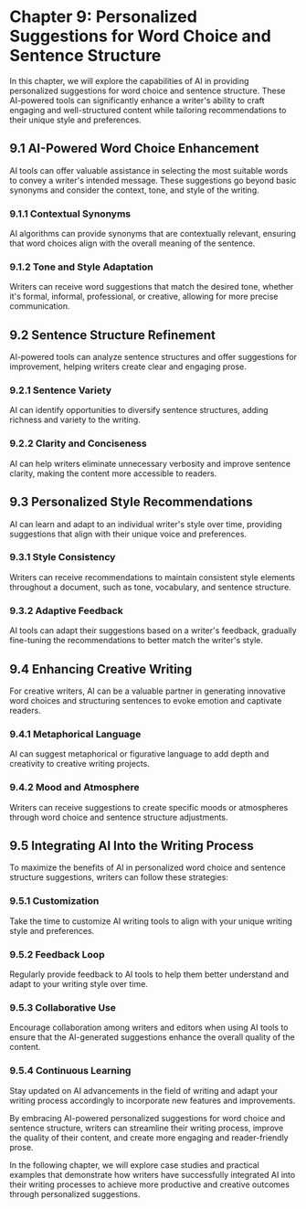 Chapter 9: Personalized Suggestions for Word Choice and Sentence Structure
==========================================================================

In this chapter, we will explore the capabilities of AI in providing personalized suggestions for word choice and sentence structure. These AI-powered tools can significantly enhance a writer's ability to craft engaging and well-structured content while tailoring recommendations to their unique style and preferences.

9.1 AI-Powered Word Choice Enhancement
--------------------------------------

AI tools can offer valuable assistance in selecting the most suitable words to convey a writer's intended message. These suggestions go beyond basic synonyms and consider the context, tone, and style of the writing.

### 9.1.1 Contextual Synonyms

AI algorithms can provide synonyms that are contextually relevant, ensuring that word choices align with the overall meaning of the sentence.

### 9.1.2 Tone and Style Adaptation

Writers can receive word suggestions that match the desired tone, whether it's formal, informal, professional, or creative, allowing for more precise communication.

9.2 Sentence Structure Refinement
---------------------------------

AI-powered tools can analyze sentence structures and offer suggestions for improvement, helping writers create clear and engaging prose.

### 9.2.1 Sentence Variety

AI can identify opportunities to diversify sentence structures, adding richness and variety to the writing.

### 9.2.2 Clarity and Conciseness

AI can help writers eliminate unnecessary verbosity and improve sentence clarity, making the content more accessible to readers.

9.3 Personalized Style Recommendations
--------------------------------------

AI can learn and adapt to an individual writer's style over time, providing suggestions that align with their unique voice and preferences.

### 9.3.1 Style Consistency

Writers can receive recommendations to maintain consistent style elements throughout a document, such as tone, vocabulary, and sentence structure.

### 9.3.2 Adaptive Feedback

AI tools can adapt their suggestions based on a writer's feedback, gradually fine-tuning the recommendations to better match the writer's style.

9.4 Enhancing Creative Writing
------------------------------

For creative writers, AI can be a valuable partner in generating innovative word choices and structuring sentences to evoke emotion and captivate readers.

### 9.4.1 Metaphorical Language

AI can suggest metaphorical or figurative language to add depth and creativity to creative writing projects.

### 9.4.2 Mood and Atmosphere

Writers can receive suggestions to create specific moods or atmospheres through word choice and sentence structure adjustments.

9.5 Integrating AI Into the Writing Process
-------------------------------------------

To maximize the benefits of AI in personalized word choice and sentence structure suggestions, writers can follow these strategies:

### 9.5.1 Customization

Take the time to customize AI writing tools to align with your unique writing style and preferences.

### 9.5.2 Feedback Loop

Regularly provide feedback to AI tools to help them better understand and adapt to your writing style over time.

### 9.5.3 Collaborative Use

Encourage collaboration among writers and editors when using AI tools to ensure that the AI-generated suggestions enhance the overall quality of the content.

### 9.5.4 Continuous Learning

Stay updated on AI advancements in the field of writing and adapt your writing process accordingly to incorporate new features and improvements.

By embracing AI-powered personalized suggestions for word choice and sentence structure, writers can streamline their writing process, improve the quality of their content, and create more engaging and reader-friendly prose.

In the following chapter, we will explore case studies and practical examples that demonstrate how writers have successfully integrated AI into their writing processes to achieve more productive and creative outcomes through personalized suggestions.
